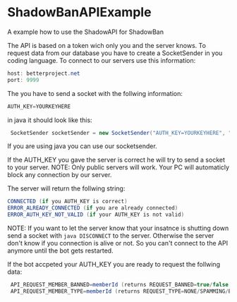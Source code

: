 # ShadowBanAPIExample
A example how to use the ShadowAPI for ShadowBan

The API is based on a token wich only you and the server knows.
To request data from our database you have to create a SocketSender in you coding language.
To connect to our servers use this information:
```java
host: betterproject.net
port: 9999
```

The you have to send a socket with the follwing information:
```java
AUTH_KEY=YOURKEYHERE
```
in java it should look like this:
```java
 SocketSender socketSender = new SocketSender("AUTH_KEY=YOURKEYHERE", "betterproject.net", 9999);
```
If you are using java you can use our socketsender.


If the AUTH_KEY you gave the server is correct he will try to send a socket to your server.
NOTE: Only public servers will work. Your PC will automaticly block any connection by our server.

The server will return the follwing string:
```java
CONNECTED (if you AUTH_KEY is correct)
ERROR_ALREADY_CONNECTED (if you are already connected)
ERROR_AUTH_KEY_NOT_VALID (if your AUTH_KEY is not valid)
```

NOTE: If you want to let the server know that your insatnce is shutting down send a socket with ```java DISCONNECT``` to the server.
Otherwise the server don't know if you connection is alive or not. So you can't connect to the API anymore until the bot gets restarted.

If the bot accpeted your AUTH_KEY you are ready to request the follwing data:
```java
 API_REQUEST_MEMBER_BANNED=memberId (returns REQUEST_BANNED=true/false. You have to split the string after the = symbol to get a boolean)
 API_REQUEST_MEMBER_TYPE=memberId (returns REQUEST_TYPE=NONE/SPAMMING/BULLYING/RAIDING. You alos have to split it to get a string with the type)
```
